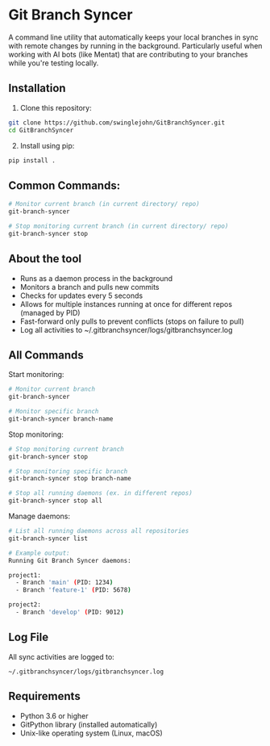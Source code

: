 # Git Branch Syncer

A command line utility that automatically keeps your local branches in sync with remote changes by running in the background. Particularly useful when working with AI bots (like Mentat) that are contributing to your branches while you're testing locally.

## Installation

1. Clone this repository:
```bash
git clone https://github.com/swinglejohn/GitBranchSyncer.git
cd GitBranchSyncer
```

2. Install using pip:
```bash
pip install .
```


## Common Commands:
```bash
# Monitor current branch (in current directory/ repo)
git-branch-syncer

# Stop monitoring current branch (in current directory/ repo)
git-branch-syncer stop
```

## About the tool

- Runs as a daemon process in the background
- Monitors a branch and pulls new commits
- Checks for updates every 5 seconds
- Allows for multiple instances running at once for different repos (managed by PID)
- Fast-forward only pulls to prevent conflicts (stops on failure to pull)
- Log all activities to ~/.gitbranchsyncer/logs/gitbranchsyncer.log

## All Commands 

Start monitoring:
```bash
# Monitor current branch
git-branch-syncer

# Monitor specific branch
git-branch-syncer branch-name
```

Stop monitoring:
```bash
# Stop monitoring current branch
git-branch-syncer stop

# Stop monitoring specific branch
git-branch-syncer stop branch-name

# Stop all running daemons (ex. in different repos)
git-branch-syncer stop all
```

Manage daemons:
```bash
# List all running daemons across all repositories
git-branch-syncer list

# Example output:
Running Git Branch Syncer daemons:

project1:
  - Branch 'main' (PID: 1234)
  - Branch 'feature-1' (PID: 5678)

project2:
  - Branch 'develop' (PID: 9012)
```

## Log File

All sync activities are logged to:
```
~/.gitbranchsyncer/logs/gitbranchsyncer.log
```

## Requirements

- Python 3.6 or higher
- GitPython library (installed automatically)
- Unix-like operating system (Linux, macOS)
